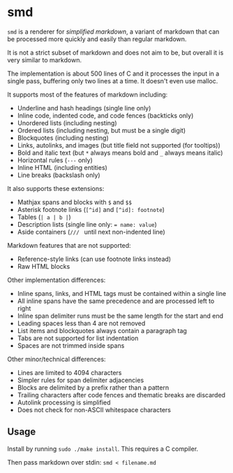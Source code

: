 smd
===

`smd` is a renderer for _simplified markdown_, a variant of markdown that
can be processed more quickly and easily than regular markdown.

It is not a strict subset of markdown and does not aim to be,
but overall it is very similar to markdown.

The implementation is about 500 lines of C and it processes the input in a
single pass, buffering only two lines at a time. It doesn't even use malloc.

It supports most of the features of markdown including:
* Underline and hash headings (single line only)
* Inline code, indented code, and code fences (backticks only)
* Unordered lists (including nesting)
* Ordered lists (including nesting, but must be a single digit)
* Blockquotes (including nesting)
* Links, autolinks, and images (but title field not supported (for tooltips))
* Bold and italic text (but `*` always means bold and `_` always means italic)
* Horizontal rules (`---` only)
* Inline HTML (including entities)
* Line breaks (backslash only)

It also supports these extensions:
* Mathjax spans and blocks with `$` and `$$`
* Asterisk footnote links (`[^id]` and `[^id]: footnote`)
* Tables (`| a | b |`)
* Description lists (single line only: `= name: value`)
* Aside containers (`/// ` until next non-indented line)

Markdown features that are not supported:
* Reference-style links (can use footnote links instead)
* Raw HTML blocks

Other implementation differences:
* Inline spans, links, and HTML tags must be contained within a single line
* All inline spans have the same precedence and are processed left to right
* Inline span delimiter runs must be the same length for the start and end
* Leading spaces less than 4 are not removed
* List items and blockquotes always contain a paragraph tag
* Tabs are not supported for list indentation
* Spaces are not trimmed inside spans

Other minor/technical differences:
* Lines are limited to 4094 characters
* Simpler rules for span delimiter adjacencies
* Blocks are delimited by a prefix rather than a pattern
* Trailing characters after code fences and thematic breaks are discarded
* Autolink processing is simplified
* Does not check for non-ASCII whitespace characters

Usage
-----

Install by running `sudo ./make install`. This requires a C compiler.

Then pass markdown over stdin: `smd < filename.md`
